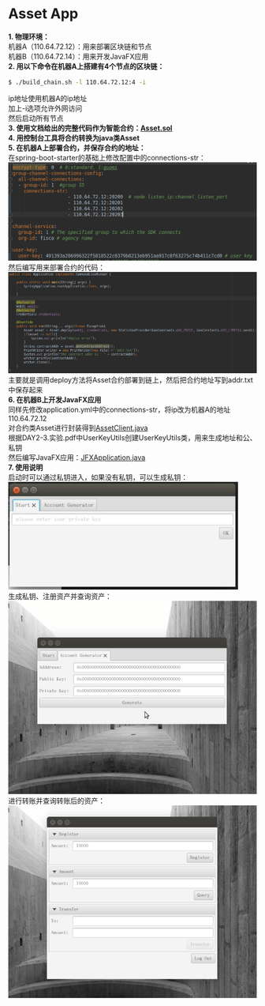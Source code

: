 # Asset App
**1. 物理环境：**    
机器A（110.64.72.12）：用来部署区块链和节点    
机器B（110.64.72.14）：用来开发JavaFX应用    
**2. 用以下命令在机器A上搭建有4个节点的区块链：**   
```bash
$ ./build_chain.sh -l 110.64.72.12:4 -i
```
ip地址使用机器A的ip地址    
加上-i选项允许外网访问    
然后启动所有节点    
**3. 使用文档给出的完整代码作为智能合约：[Asset.sol](https://fisco-bcos-documentation.readthedocs.io/zh_CN/latest/docs/tutorial/sdk_application.html)**   
**4. 用控制台工具将合约转换为java类Asset**    
**5. 在机器A上部署合约，并保存合约的地址：**   
在spring-boot-starter的基础上修改配置中的connections-str：    
![img](./images/deploy_yml.png)   
然后编写用来部署合约的代码：    
![img](./images/deploy_code.png)    
主要就是调用deploy方法将Asset合约部署到链上，然后把合约地址写到addr.txt中保存起来    
**6. 在机器B上开发JavaFX应用**    
同样先修改application.yml中的connections-str，将ip改为机器A的地址110.64.72.12   
对合约类Asset进行封装得到[AssetClient.java](./asset-manager/src/main/java/org/fisco/bcos/contract/AssetClient.java)    
根据DAY2-3.实验.pdf中UserKeyUtils创建UserKeyUtils类，用来生成地址和公、私钥   
然后编写JavaFX应用：[JFXApplication.java](./asset-manager/src/main/java/org/fisco/bcos/JFXApplication.java)    
**7. 使用说明**   
启动时可以通过私钥进入，如果没有私钥，可以生成私钥：    
![img](./images/start.jpg)    
生成私钥、注册资产并查询资产：   
![img](./images/gen.gif)    
进行转账并查询转账后的资产：    
![img](./images/transfer.gif)
